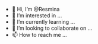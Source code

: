 - 👋 Hi, I’m @Resmina
- 👀 I’m interested in ...
- 🌱 I’m currently learning ...
- 💞️ I’m looking to collaborate on ...
- 📫 How to reach me ...

<!---
Resmina/Resmina is a ✨ special ✨ repository because its `README.md` (this file) appears on your GitHub profile.
You can click the Preview link to take a look at your changes.
--->
